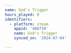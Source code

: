 ```yaml
---
name: God's Trigger
hours_played: 0
identifiers:
  - platform: steam
    appid: '488730'
    name: God's Trigger
    synced_on: '2024-07-04'

---
```

